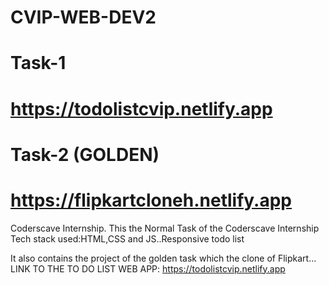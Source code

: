 # CVIP-WEB-DEV2

# Task-1  
# https://todolistcvip.netlify.app

# Task-2 (GOLDEN)
# https://flipkartcloneh.netlify.app


Coderscave Internship. 
This the Normal Task of the Coderscave Internship
Tech stack used:HTML,CSS and JS..Responsive todo list

It also contains the project of the golden task which the clone of Flipkart...
LINK TO THE TO DO LIST WEB APP: https://todolistcvip.netlify.app
